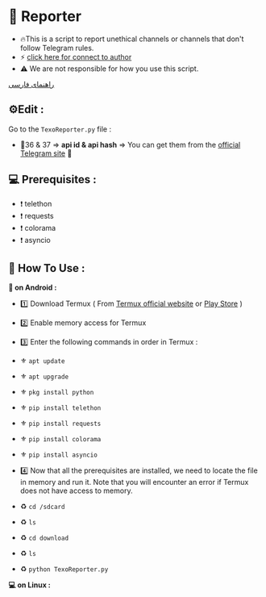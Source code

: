 # 🤖 Reporter
- 🔥This is a script to report unethical channels or channels that don't follow Telegram rules.
- ⚡️ [click here for connect to author](https://t.me/ixAmirCom)
- ⚠️ We are not responsible for how you use this script.

[راهنمای فارسی](https://github.com/ixAmirCom/Reporter/blob/main/lan/README.fa.md)

## ⚙️Edit :

Go to the ` TexoReporter.py ` file :

- 📌36 & 37 => **api id & api hash** => You can get them from the [official Telegram site](https://my.telegram.org) 🤖

 ## 💻 Prerequisites :
 - ❗ telethon
 - ❗ requests
 - ❗ colorama
 - ❗ asyncio 

## 🔎 How To Use :
<b> 📱 on Android : </b>
<br/>
- 1️⃣ Download Termux ( From [Termux official website](https://termux.dev/en/) or [Play Store](https://play.google.com/store/apps/details?id=com.termux&hl=en&pli=1) )
- 2️⃣ Enable memory access for Termux
- 3️⃣ Enter the following commands in order in Termux :
 
 - ⚜ `apt update`
 - ⚜ `apt upgrade`
 - ⚜ `pkg install python`
 - ⚜ `pip install telethon`
 - ⚜ `pip install requests`
 - ⚜ `pip install colorama`
 - ⚜ `pip install asyncio`

- 4️⃣ Now that all the prerequisites are installed, we need to locate the file in memory and run it. Note that you will encounter an error if Termux does not have access to memory.
 
 - :recycle:️ `cd /sdcard`
 - :recycle:️ `ls`
 - :recycle:️ `cd download`
 - :recycle:️ `ls`
 - :recycle:️ `python TexoReporter.py`

<b> 💻 on Linux : </b>

